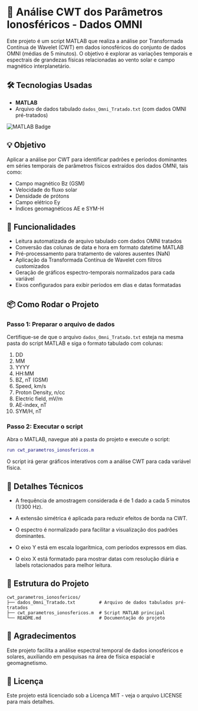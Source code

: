 # 🌊 Análise CWT dos Parâmetros Ionosféricos - Dados OMNI

Este projeto é um script MATLAB que realiza a análise por Transformada Contínua de Wavelet (CWT) em dados ionosféricos do conjunto de dados OMNI (médias de 5 minutos). O objetivo é explorar as variações temporais e espectrais de grandezas físicas relacionadas ao vento solar e campo magnético interplanetário.

## 🛠 Tecnologias Usadas

- **MATLAB**
- Arquivo de dados tabulado `dados_Omni_Tratado.txt` (com dados OMNI pré-tratados)

![MATLAB Badge](https://img.shields.io/badge/MATLAB-R2019b-red)

## 💡 Objetivo

Aplicar a análise por CWT para identificar padrões e períodos dominantes em séries temporais de parâmetros físicos extraídos dos dados OMNI, tais como:

- Campo magnético Bz (GSM)
- Velocidade do fluxo solar
- Densidade de prótons
- Campo elétrico Ey
- Índices geomagnéticos AE e SYM-H

## 🚀 Funcionalidades

- Leitura automatizada de arquivo tabulado com dados OMNI tratados
- Conversão das colunas de data e hora em formato datetime MATLAB
- Pré-processamento para tratamento de valores ausentes (NaN)
- Aplicação da Transformada Contínua de Wavelet com filtros customizados
- Geração de gráficos espectro-temporais normalizados para cada variável
- Eixos configurados para exibir períodos em dias e datas formatadas

## 📦 Como Rodar o Projeto

### Passo 1: Preparar o arquivo de dados

Certifique-se de que o arquivo `dados_Omni_Tratado.txt` esteja na mesma pasta do script MATLAB e siga o formato tabulado com colunas:
1. DD  
2. MM  
3. YYYY  
4. HH:MM  
5. BZ, nT (GSM)  
6. Speed, km/s  
7. Proton Density, n/cc  
8. Electric field, mV/m  
9. AE-index, nT  
10. SYM/H, nT

### Passo 2: Executar o script

Abra o MATLAB, navegue até a pasta do projeto e execute o script:

```matlab
run cwt_parametros_ionosfericos.m
```

O script irá gerar gráficos interativos com a análise CWT para cada variável física.

## 🔧 Detalhes Técnicos

- A frequência de amostragem considerada é de 1 dado a cada 5 minutos (1/300 Hz).

- A extensão simétrica é aplicada para reduzir efeitos de borda na CWT.

- O espectro é normalizado para facilitar a visualização dos padrões dominantes.

- O eixo Y está em escala logarítmica, com períodos expressos em dias.

- O eixo X está formatado para mostrar datas com resolução diária e labels rotacionados para melhor leitura.

## 📂 Estrutura do Projeto

```
cwt_parametros_ionosfericos/
├── dados_Omni_Tratado.txt         # Arquivo de dados tabulados pré-tratados
├── cwt_parametros_ionosfericos.m  # Script MATLAB principal
└── README.md                      # Documentação do projeto
```

## 🤝 Agradecimentos

Este projeto facilita a análise espectral temporal de dados ionosféricos e solares, auxiliando em pesquisas na área de física espacial e geomagnetismo.

## 📜 Licença

Este projeto está licenciado sob a Licença MIT - veja o arquivo LICENSE para mais detalhes.
